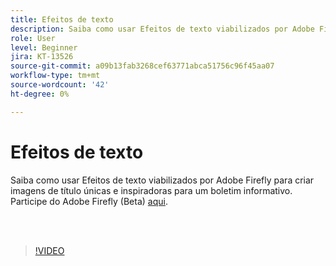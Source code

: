 ```yaml
---
title: Efeitos de texto
description: Saiba como usar Efeitos de texto viabilizados por Adobe Firefly
role: User
level: Beginner
jira: KT-13526
source-git-commit: a09b13fab3268cef63771abca51756c96f45aa07
workflow-type: tm+mt
source-wordcount: '42'
ht-degree: 0%

---
```


# Efeitos de texto

Saiba como usar Efeitos de texto viabilizados por Adobe Firefly para criar imagens de título únicas e inspiradoras para um boletim informativo. Participe do Adobe Firefly (Beta) [aqui](https://firefly.adobe.com/).

<br> 

>[!VIDEO](https://video.tv.adobe.com/v/3420829?quality=12&learn=on&hidetitle=true)
